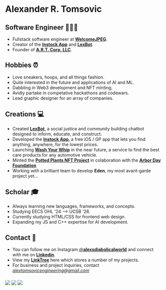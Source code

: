 # Alexander R. Tomsovic


## Software Engineer 👨🏻‍💻
- Fullstack software engineer at [**WelcomeJPEG**](https://welcomejpeg.com). 
- Creator of the [**Instock App**](https://instockapp.org) and [**LexBot**](https://lexbot.org).
- Founder of [**A.R.T. Corp, LLC**](https://alextomsovic1.wixsite.com/artcorp).

## Hobbies ⏰
- Love sneakers, hoops, and all things fashion. 
- Quite interested in the future and applications of AI and ML.
- Dabbling in Web3 development and NFT minting.
- Avidly partake in competative hackathons and codewars.
- Lead graphic designer for an array of companies.

## Creations 💻
- Created [**LexBot**](https://lexbot.org), a social justice and community building chatbot designed to inform, educate, and construct.
- Developed the [**Instock App**](https://instockapp.org), a free iOS / GP app that lets you find anything, anywhere, for the lowest prices.
- Launching [**Wash Your Whip**](https://washyourwhip.com) in the near future, a service to find the best care products for any automotive vehicle. 
- Minted the [**Potted Plants NFT Project**](https://opensea.io/pottedplantsnft) in colaboration with the [**Arbor Day Foundation**](https://www.arborday.org/) 
- Working with a brilliant team to develop **Eden**, my  most avant-garde project yet...

## Scholar 🎓
- Always learning new languages, frameworks, and concepts.
- Studying EECS OHL '24 --> UCSB '26.
- Currently studying HTML/CSS for frontend web design. 
- Expanding my JS and C++ expertise for AI development. 

## Contact 📩
- You can follow me on Instagram [@**alexsdiabolicalworld**](https://instagram.com/alexsdiabolicalworld) and connect with me on [**Linkedin**](www.linkedin.com/in/alexandertomsovic).
- View my [**LinkTree**](https:linktr.ee/alextomsovic) here which stores a number of my projects. 
- For business and project inquiries, contact *alextomsovicengineering@gmail.com*

###
![](https://komarev.com/ghpvc/?username=alexandertomsovic&style=flat-square&color=ff0000)
![](https://img.shields.io/static/v1?label=Instock+Users&style=flat-square&message=11,291&color=3E77B6)
![](https://img.shields.io/static/v1?label=Trees+Planted+With+Potted+Plants+Project&style=flat-square&message=189&color=brightgreen)
